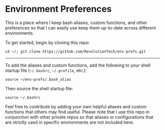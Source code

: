 # Environment Preferences

This is a place where I keep bash aliases, custom functions, and other preferences so that I can easily use keep them up-to-date across different environments.

To get started, begin by cloning this repo:

`cd ~/; git clone https://github.com/RevolutionTech/env-prefs.git`

---

To add the aliases and custom functions, add the following to your shell startup file (`~/.bashrc`, `~/.profile`, etc.):

`source ~/env-prefs/.bash_alias`

Then source the shell startup file:

`source ~/.bashrc`

Feel free to contribute by adding your own helpful aliases and custom functions that others may find useful. Please note that I use this repo in conjunction with other private repos so that aliases or configurations that are strictly used in specific environments are not included here.
